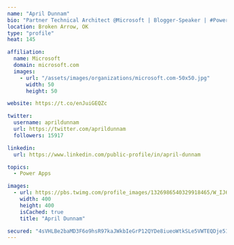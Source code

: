 ```yaml
---
name: "April Dunnam"
bio: "Partner Technical Architect @Microsoft | Blogger-Speaker | #PowerApps, #PowerAutomate, #Office365, #SharePoint | #WIT | #Karaoke Queen"
location: Broken Arrow, OK
type: "profile"
heat: 145

affiliation:
  name: Microsoft
  domain: microsoft.com
  images:
    - url: "/assets/images/organizations/microsoft.com-50x50.jpg"
      width: 50
      height: 50

website: https://t.co/enJuiGEQZc

twitter:
  username: aprildunnam
  url: https://twitter.com/aprildunnam
  followers: 15917

linkedin:
  url: https://www.linkedin.com/public-profile/in/april-dunnam

topics:
  - Power Apps

images:
  - url: https://pbs.twimg.com/profile_images/1326986540329918465/W_IJ6Ih2_400x400.jpg
    width: 400
    height: 400
    isCached: true
    title: "April Dunnam"

secured: "4sVHLBe2baMD3F6o9hsR97kaJWkbIeGrP12QYDe8iueoWtkSLe5VWTEQDje513hn8u7mYnNa1HIKcVrQWTIbSoBFLCNnecE43mJewJHX0SKqbPjLOqhrOiCJluM97h++c942aT7EGRAlVgmLayPA6VqbIqguLQdYzTuaTh89zz8FxryuE4d62ZgEo5SO0bg1gdufcrNSctv5kMqtbq8WeOaZaPt2mnFbVAHbZ7Ht/zxOvjv7uCcoIj9WemV+x6EODJeB0B4rdKZ4JlC6UKH521f2ZiXHowLNITHIvQH1MJiCYVHABgBRoQpjpWJ0kb++1jTfoxeX+bYpQtEK41zftNk/Scx8Y1jCxzWRBU57Nkl+t8iBfkV3bZN2YQ7Uq1xGV9Lol2EJ9pp6IXhnpQvodMgtoIH7ytLJm8yYKgF+dhY=;Tl63A/rF+Dn5tYY3BOxCwA=="
---
```


